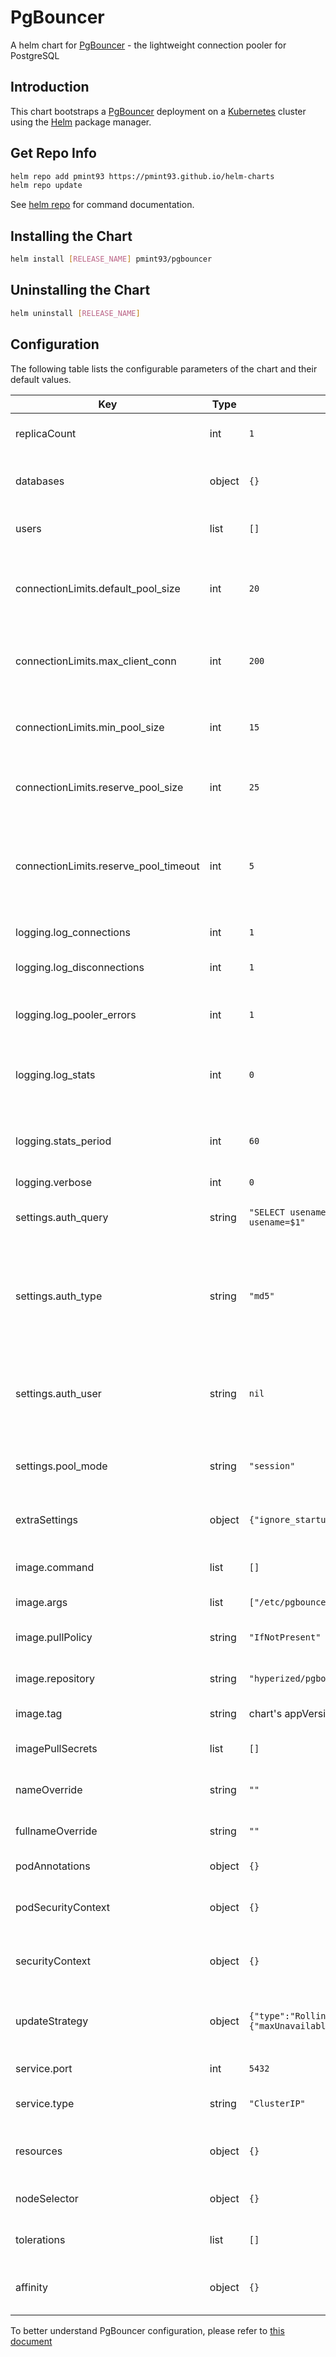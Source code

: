 # PgBouncer

A helm chart for [PgBouncer](https://www.pgbouncer.org/) - the lightweight connection pooler for PostgreSQL

## Introduction

This chart bootstraps a [PgBouncer](https://www.pgbouncer.org/) deployment on a [Kubernetes](http://kubernetes.io) cluster using the [Helm](https://helm.sh) package manager.

## Get Repo Info

```bash
helm repo add pmint93 https://pmint93.github.io/helm-charts
helm repo update
```

See [helm repo](https://helm.sh/docs/helm/helm_repo/) for command documentation.

## Installing the Chart

```bash
helm install [RELEASE_NAME] pmint93/pgbouncer
```

## Uninstalling the Chart

```bash
helm uninstall [RELEASE_NAME]
```

## Configuration

The following table lists the configurable parameters of the chart and their default values.

| Key                                       | Type      | Default                                                           | Description                                                                                           |
|-------------------------------------------|-----------|-------------------------------------------------------------------|-------------------------------------------------------------------------------------------------------|
| replicaCount                              | int       | `1`                                                               | Desired number of pods                                                                                |
| databases                                 | object    | `{}`                                                              | List of databases that PgBouncer will route to                                                        |
| users                                     | list      | `[]`                                                              | List of users and specific settings                                                                   |
| connectionLimits.default_pool_size        | int       | `20`                                                              | Number of server connections per user/database pair                                                   |
| connectionLimits.max_client_conn          | int       | `200`                                                             | Maximum number of client connections allowed                                                          |
| connectionLimits.min_pool_size            | int       | `15`                                                              | Add more server connections to pool if below this number                                              |
| connectionLimits.reserve_pool_size        | int       | `25`                                                              | How many additional connections to allow to a pool                                                    |
| connectionLimits.reserve_pool_timeout     | int       | `5`                                                               | If a client has not been serviced in this time, use additional connections from the reserve pool      |
| logging.log_connections                   | int       | `1`                                                               | Log successful logins                                                                                 |
| logging.log_disconnections                | int       | `1`                                                               | Log disconnections with reasons                                                                       |
| logging.log_pooler_errors                 | int       | `1`                                                               | Log error messages the pooler sends to clients                                                        |
| logging.log_stats                         | int       | `0`                                                               | Write aggregated statistics into the log, every stats_period                                          |
| logging.stats_period                      | int       | `60`                                                              | Set how often aggregated statistics are written to the log                                            |
| logging.verbose                           | int       | `0`                                                               | Verbosity level                                                                                       |
| settings.auth_query                       | string    | `"SELECT usename, passwd FROM pg_shadow WHERE usename=$1"`        | Query to load user’s password from database                                                           |
| settings.auth_type                        | string    | `"md5"`                                                           | How to authenticate users: cert, md5, scram-sha-256, plain, plain, any, hba or pam                    |
| settings.auth_user                        | string    | `nil`                                                             | If set, then any user not specified in `users` will be queried through the auth_query                 |
| settings.pool_mode                        | string    | `"session"`                                                       | Set the pool mode to be used for all connections                                                      |
| extraSettings                             | object    | `{"ignore_startup_parameters":"extra_float_digits"}`              | Extra settings for section [pgbouncer] in pgbouncer.ini                                               |
| image.command                             | list      | `[]`                                                              | Override the image's command                                                                          |
| image.args                                | list      | `["/etc/pgbouncer/pgbouncer.ini"]`                                | Container image args                                                                                  |
| image.pullPolicy                          | string    | `"IfNotPresent"`                                                  | Container image pull policy                                                                           |
| image.repository                          | string    | `"hyperized/pgbouncer"`                                           | Container image repository                                                                            |
| image.tag                                 | string    | chart's appVersion                                                | Container image tag                                                                                   |
| imagePullSecrets                          | list      | `[]`                                                              | Container image pull secrets                                                                          |
| nameOverride                              | string    | `""`                                                              | Override the name of release                                                                          |
| fullnameOverride                          | string    | `""`                                                              | Override the fullname of release                                                                      |
| podAnnotations                            | object    | `{}`                                                              | Pod's annotations                                                                                     |
| podSecurityContext                        | object    | `{}`                                                              | Security context settings for the pod                                                                 |
| securityContext                           | object    | `{}`                                                              | Security context settings for the container                                                           |
| updateStrategy                            | object    | `{"type":"RollingUpdate","rollingUpdate":{"maxUnavailable":0}}`   | The deployment update strategy settings                                                               |
| service.port                              | int       | `5432`                                                            | Service external port                                                                                 |
| service.type                              | string    | `"ClusterIP"`                                                     | ClusterIP, NodePort, or LoadBalancer                                                                  |
| resources                                 | object    | `{}`                                                              | Server resource requests and limits                                                                   |
| nodeSelector                              | object    | `{}`                                                              | Node labels for pod assignment                                                                        |
| tolerations                               | list      | `[]`                                                              | Toleration labels for pod assignment                                                                  |
| affinity                                  | object    | `{}`                                                              | Affinity settings for pod assignment                                                                  |

To better understand PgBouncer configuration, please refer to [this document](https://www.pgbouncer.org/config.html)
